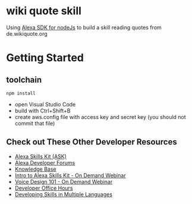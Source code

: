 # wiki quote skill

Using [Alexa SDK for nodeJs](https://github.com/alexa/alexa-skills-kit-sdk-for-nodejs) to build 
a skill reading quotes from de.wikiquote.org

# Getting Started

## toolchain

  ```
  npm install
  ```
  - open Visual Studio Code
  - build with Ctrl+Shift+B
  - create aws.config file with access key and secret key (you should not commit that file)


## Check out These Other Developer Resources

* [Alexa Skills Kit (ASK)](https://developer.amazon.com/ask)
* [Alexa Developer Forums](https://forums.developer.amazon.com/spaces/165/index.html)
* [Knowledge Base](https://goto.webcasts.com/starthere.jsp?ei=1090197)
* [Intro to Alexa Skills Kit  - On Demand Webinar](https://goto.webcasts.com/starthere.jsp?ei=1090197)
* [Voice Design 101 - On Demand Webinar](https://goto.webcasts.com/starthere.jsp?ei=1087594)
* [Developer Office Hours](https://attendee.gotowebinar.com/rt/8389200425172113931)
* [Developing Skills in Multiple Languages](https://developer.amazon.com/public/solutions/alexa/alexa-skills-kit/docs/developing-skills-in-multiple-languages)

